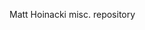 Matt Hoinacki misc. repository

<!---
MattHoinacki/MattHoinacki is a ✨ special ✨ repository because its `README.md` (this file) appears on your GitHub profile.
You can click the Preview link to take a look at your changes.
--->
